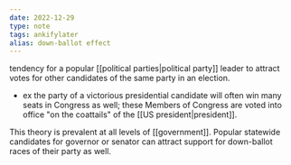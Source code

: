 ```yaml
---
date: 2022-12-29
type: note
tags: ankifylater
alias: down-ballot effect
---
```


tendency for a popular [[political parties|political party]] leader to attract votes for other candidates of the same party in an election.
- ex the party of a victorious presidential candidate will often win many seats in Congress as well; these Members of Congress are voted into office "on the coattails" of the [[US president|president]].

This theory is prevalent at all levels of [[government]]. Popular statewide candidates for governor or senator can attract support for down-ballot races of their party as well.
